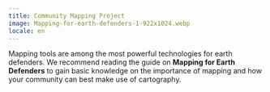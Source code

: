 ```yaml
---
title: Community Mapping Project
image: Mapping-for-earth-defenders-1-922x1024.webp
locale: en
---
```


Mapping tools are among the most powerful technologies for earth defenders. We recommend reading the guide on **Mapping for Earth Defenders** to gain basic knowledge on the importance of mapping and how your community can best make use of cartography.

<app-button :color="true" localUrl=":8086/all/https://www.earthdefenderstoolkit.com/toolkit/mapping-for-earth-defenders/" text="Read the guide"></app-button>
